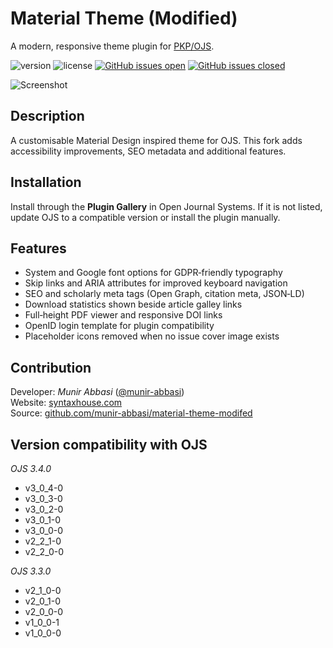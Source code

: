 # Material Theme (Modified)
A modern, responsive theme plugin for [PKP/OJS](https://pkp.sfu.ca/ojs/).

![version](https://img.shields.io/github/v/release/munir-abbasi/material-theme-modifed)
![license](https://img.shields.io/github/license/munir-abbasi/material-theme-modifed)
<a href="https://github.com/munir-abbasi/material-theme-modifed/issues?q=is%3Aopen+is%3Aissue" target="_blank">![GitHub issues open](https://img.shields.io/github/issues/munir-abbasi/material-theme-modifed.svg)</a>
<a href="https://github.com/munir-abbasi/material-theme-modifed/issues?q=is%3Aissue+is%3Aclosed" target="_blank">![GitHub issues closed](https://img.shields.io/github/issues-closed-raw/munir-abbasi/material-theme-modifed.svg)</a>

![Screenshot](https://github.com/user-attachments/assets/542b534f-56fb-48e4-b02d-a8db0a9b1e58)

## Description
A customisable Material Design inspired theme for OJS. This fork adds accessibility improvements, SEO metadata and additional features.

## Installation
Install through the **Plugin Gallery** in Open Journal Systems. If it is not listed, update OJS to a compatible version or install the plugin manually.

## Features
- System and Google font options for GDPR‑friendly typography
- Skip links and ARIA attributes for improved keyboard navigation
- SEO and scholarly meta tags (Open Graph, citation meta, JSON‑LD)
- Download statistics shown beside article galley links
- Full‑height PDF viewer and responsive DOI links
- OpenID login template for plugin compatibility
- Placeholder icons removed when no issue cover image exists

## Contribution
Developer: *Munir Abbasi* ([@munir-abbasi](https://github.com/munir-abbasi))  
Website: [syntaxhouse.com](https://syntaxhouse.com)  
Source: [github.com/munir-abbasi/material-theme-modifed](https://github.com/munir-abbasi/material-theme-modifed)

## Version compatibility with OJS

*OJS 3.4.0*
- v3_0_4-0
- v3_0_3-0
- v3_0_2-0
- v3_0_1-0
- v3_0_0-0
- v2_2_1-0
- v2_2_0-0

*OJS 3.3.0*
- v2_1_0-0
- v2_0_1-0
- v2_0_0-0
- v1_0_0-1
- v1_0_0-0
